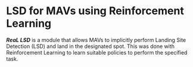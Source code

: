# LSD for MAVs using Reinforcement Learning

***ReaL LSD*** is a module that allows MAVs to implicitly perform Landing Site Detection (LSD) and land in the designated spot. This was done with Reinforcement Learning to learn suitable policies to perform the specified task.

